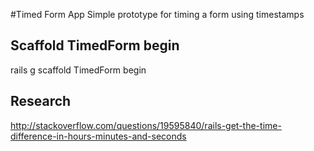 #Timed Form App
Simple prototype for timing a form using timestamps

## Scaffold TimedForm begin
rails g scaffold TimedForm begin



## Research
http://stackoverflow.com/questions/19595840/rails-get-the-time-difference-in-hours-minutes-and-seconds